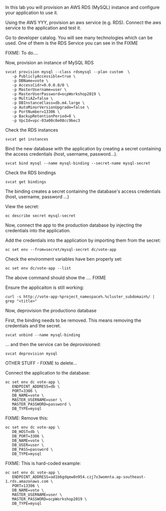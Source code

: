 In this lab you will provision an AWS RDS (MySQL) instance and configure your application to use it.

Using the AWS YYY, provision an aws service (e.g. RDS).  Connect the aws service to the application and test it. 

Go to developer catalog. You will see many technologies which can be used.  One of them is the RDS Service you can see in the FIXME

FIXME: To do....

Now, provision an instance of MySQL RDS

```execute
svcat provision mysql --class rdsmysql --plan custom  \
   -p PubliclyAccessible=true \
   -p DBName=vote \
   -p AccessCidr=0.0.0.0/0 \
   -p MasterUsername=user \
   -p MasterUserPassword=ocpWorkshop2019 \
   -p MultiAZ=false \
   -p DBInstanceClass=db.m4.large \
   -p AutoMinorVersionUpgrade=false \
   -p PortNumber=13306 \
   -p BackupRetentionPeriod=0 \
   -p VpcId=vpc-03a00c0e08cc9bec3 
```

Check the RDS instances 


```execute
svcat get instances
```

Bind the new database with the application by creating a secret containing the access credentials (host, username, password...).

```execute
svcat bind mysql --name mysql-binding --secret-name mysql-secret
```

Check the RDS bindings 


```execute
svcat get bindings
```

The binding creates a secret containing the database's access credentials (host, username, password ...)

View the secret:

```execute
oc describe secret mysql-secret 
```

Now, connect the app to the production database by injecting the credentials into the application.

Add the credentials into the application by importing them from the secret:

```execute
oc set env --from=secret/mysql-secret dc/vote-app
```

Check the environment variables have ben properly set:

```execute
oc set env dc/vote-app --list
```

The above command should show the .... FIXME


Ensure the applicaiton is still working:

```execute 
curl -s http://vote-app-%project_namespace%.%cluster_subdomain%/ | grep "<title>"
```





Now, deprovision the productiono database

First, the binding needs to be removed.  This means removing the credentials and the secret.

```execute
svcat unbind --name mysql-binding
```

... and then the service can be deprovisioned:

```execute
svcat deprovision mysql 
```

OTHER STUFF - FIXME to delete...

Connect the application to the database:

```execute
oc set env dc vote-app \
   ENDPOINT_ADDRESS=db \
   PORT=3306 \
   DB_NAME=vote \
   MASTER_USERNAME=user \
   MASTER_PASSWORD=password \
   DB_TYPE=mysql
```

FIXME: Remove this:
```
oc set env dc vote-app \
   DB_HOST=db \
   DB_PORT=3306 \
   DB_NAME=vote \
   DB_USER=user \
   DB_PASS=password \
   DB_TYPE=mysql
```

FIXME: This is hard-coded example:
```execute
oc set env dc vote-app \
   ENDPOINT_ADDRESS=ad1b6gdqew8n954.czj7x3womnta.ap-southeast-1.rds.amazonaws.com \
   PORT=13306 \
   DB_NAME=vote \
   MASTER_USERNAME=user \
   MASTER_PASSWORD=ocpWorkshop2019 \
   DB_TYPE=mysql
```

